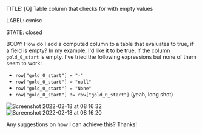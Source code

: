 TITLE:
[Q] Table column that checks for with empty values

LABEL:
c:misc

STATE:
closed

BODY:
How do I add a computed column to a table that evaluates to true, if a field is empty? In my example, I'd like it to be true, if the column `gold_0_start` is empty. I've tried the following expressions but none of them seem to work:
- `row["gold_0_start"] = "-"`
- `row["gold_0_start"] = "null"`
- `row["gold_0_start"] = "None"`
- `row["gold_0_start"] != row["gold_0_start"]` (yeah, long shot)

![Screenshot 2022-02-18 at 08 16 32](https://user-images.githubusercontent.com/37573274/154636342-65cac055-15a0-4e1f-8765-feb32c9399af.png)
![Screenshot 2022-02-18 at 08 16 20](https://user-images.githubusercontent.com/37573274/154636348-2e57aaf6-9934-454f-867f-1ba9c7b790ac.png)

Any suggestions on how I can achieve this? Thanks!

